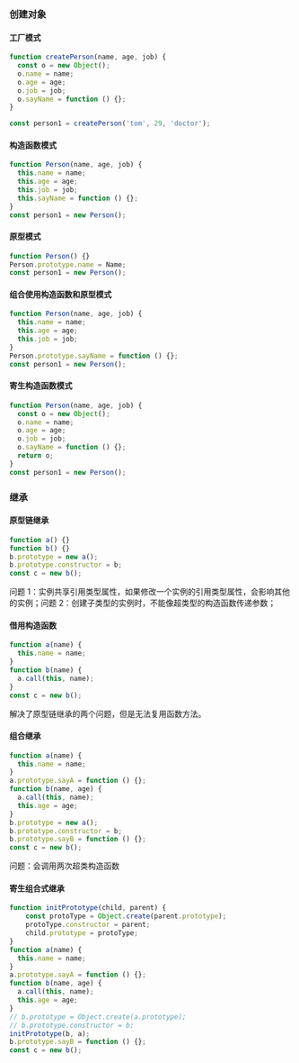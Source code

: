### 创建对象

#### 工厂模式

```js
function createPerson(name, age, job) {
  const o = new Object();
  o.name = name;
  o.age = age;
  o.job = job;
  o.sayName = function () {};
}

const person1 = createPerson('tom', 29, 'doctor');
```

#### 构造函数模式

```js
function Person(name, age, job) {
  this.name = name;
  this.age = age;
  this.job = job;
  this.sayName = function () {};
}
const person1 = new Person();
```

#### 原型模式

```js
function Person() {}
Person.prototype.name = Name;
const person1 = new Person();
```

#### 组合使用构造函数和原型模式

```js
function Person(name, age, job) {
  this.name = name;
  this.age = age;
  this.job = job;
}
Person.prototype.sayName = function () {};
const person1 = new Person();
```

#### 寄生构造函数模式

```js
function Person(name, age, job) {
  const o = new Object();
  o.name = name;
  o.age = age;
  o.job = job;
  o.sayName = function () {};
  return o;
}
const person1 = new Person();
```

### 继承

#### 原型链继承

```js
function a() {}
function b() {}
b.prototype = new a();
b.prototype.constructor = b;
const c = new b();
```

问题 1：实例共享引用类型属性，如果修改一个实例的引用类型属性，会影响其他的实例；问题 2：创建子类型的实例时，不能像超类型的构造函数传递参数；

#### 借用构造函数

```js
function a(name) {
  this.name = name;
}
function b(name) {
  a.call(this, name);
}
const c = new b();
```

解决了原型链继承的两个问题，但是无法复用函数方法。

#### 组合继承

```js
function a(name) {
  this.name = name;
}
a.prototype.sayA = function () {};
function b(name, age) {
  a.call(this, name);
  this.age = age;
}
b.prototype = new a();
b.prototype.constructor = b;
b.prototype.sayB = function () {};
const c = new b();
```

问题：会调用两次超类构造函数

#### 寄生组合式继承

```js
function initPrototype(child, parent) {
	const protoType = Object.create(parent.prototype);
	protoType.constructor = parent;
	child.prototype = protoType;
}
function a(name) {
  this.name = name;
}
a.prototype.sayA = function () {};
function b(name, age) {
  a.call(this, name);
  this.age = age;
}
// b.prototype = Object.create(a.prototype);
// b.prototype.constructor = b;
initPrototype(b, a);
b.prototype.sayB = function () {};
const c = new b();
```
